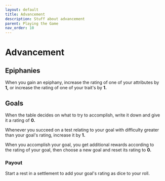 ```yaml
---
layout: default
title: Advancement
description: Stuff about advancement
parent: Playing the Game
nav_order: 10
---
```


# Advancement



## Epiphanies

When you gain an epiphany, increase the rating of one of your attributes by **1,** or increase the rating of one of your trait's by **1.**


## Goals

When the table decides on what to try to accomplish, write it down and give it a rating of **0.**

Whenever you succeed on a test relating to your goal with difficulty greater than your goal's rating, increase it by **1.**

When you accomplish your goal, you get additional rewards according to the rating of your goal, then choose a new goal and reset its rating to **0.**

### Payout

Start a rest in a settlement to add your goal's rating as dice to your roll.
